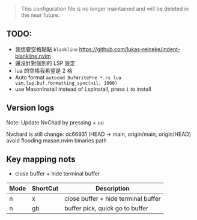 > This configuration file is no longer maintained and will be deleted in the near future.

## TODO:
- 我想要空格點點 `blankline` https://github.com/lukas-reineke/indent-blankline.nvim
- 還沒針對個別的 LSP 設定
- lua 的空格我希望是 2 格
- Auto format `autocmd BufWritePre *.rs lua vim.lsp.buf.formatting_sync(nil, 1000)`
- use MasonInstall instead of LspInstall, press `i` to install

## Version logs
Note: Update NvChad by pressing <leader> + uu

Nvchard is still change:
dc66931 (HEAD -> main, origin/main, origin/HEAD) avoid flooding mason.nvim binaries path

## Key mapping nots
- close buffer + hide terminal buffer

| Mode | ShortCut  | Description                         |
| ---- | --------- | ----------------------------------- |
| n    | <leader>x | close buffer + hide terminal buffer |
| n    | gb        | buffer pick, quick go to buffer     |
